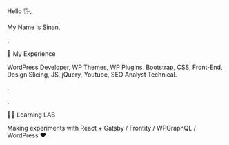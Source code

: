 Hello 🖐,

My Name is Sinan,

.

👀 My Experience

WordPress Developer, WP Themes, WP Plugins, Bootstrap, CSS, Front-End, Design Slicing, JS, jQuery, Youtube, SEO Analyst Technical.

.

.

👨‍🎓 Learning LAB

Making experiments with React + Gatsby / Frontity / WPGraphQL / WordPress ❤
